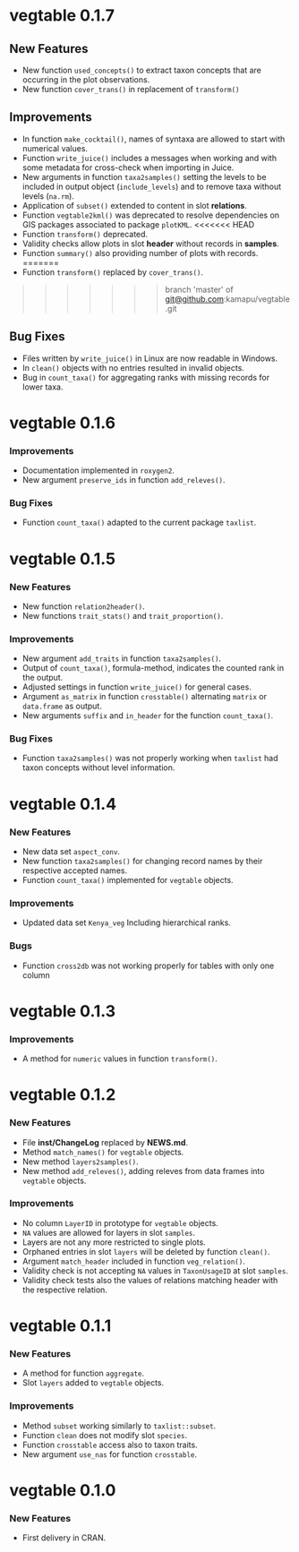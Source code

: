 vegtable 0.1.7
==============

## New Features

* New function `used_concepts()` to extract taxon concepts that are occurring
in the plot observations.
* New function `cover_trans()` in replacement of `transform()`

## Improvements

* In function `make_cocktail()`, names of syntaxa are allowed to start with numerical values.
* Function `write_juice()` includes a messages when working and with some
metadata for cross-check when importing in Juice.
* New arguments in function `taxa2samples()` setting the levels to be included
in output object (`include_levels`) and to remove taxa without levels
(`na.rm`).
* Application of `subset()` extended to content in slot **relations**.
* Function `vegtable2kml()` was deprecated to resolve dependencies on GIS
  packages associated to package `plotKML`.
<<<<<<< HEAD
* Function `transform()` deprecated.
* Validity checks allow plots in slot **header** without records in **samples**.
* Function `summary()` also providing number of plots with records.
=======
* Function `transform()` replaced by `cover_trans()`.
>>>>>>> branch 'master' of git@github.com:kamapu/vegtable.git

## Bug Fixes

* Files written by `write_juice()` in Linux are now readable in Windows.
* In `clean()` objects with no entries resulted in invalid objects.
* Bug in `count_taxa()` for aggregating ranks with missing records for lower
  taxa.

vegtable 0.1.6
==============

### Improvements

* Documentation implemented in `roxygen2`.
* New argument `preserve_ids` in function `add_releves()`.

### Bug Fixes

* Function `count_taxa()` adapted to the current package `taxlist`.

vegtable 0.1.5
==============

### New Features

* New function `relation2header()`.
* New functions `trait_stats()` and `trait_proportion()`.

### Improvements

* New argument `add_traits` in function `taxa2samples()`.
* Output of `count_taxa()`, formula-method, indicates the counted rank in the output.
* Adjusted settings in function `write_juice()` for general cases.
* Argument `as_matrix` in function `crosstable()` alternating `matrix` or `data.frame` as output.
* New arguments `suffix` and `in_header` for the function `count_taxa()`.

### Bug Fixes

* Function `taxa2samples()` was not properly working when `taxlist` had taxon concepts without level information.

vegtable 0.1.4
==============

### New Features

* New data set `aspect_conv`.
* New function `taxa2samples()` for changing record names by their respective accepted names.
* Function `count_taxa()` implemented for `vegtable` objects.

### Improvements

* Updated data set `Kenya_veg` Including hierarchical ranks.

### Bugs

* Function `cross2db` was not working properly for tables with only one column

vegtable 0.1.3
==============

### Improvements

* A method for `numeric` values in function `transform()`.

vegtable 0.1.2
==============

### New Features

* File **inst/ChangeLog** replaced by **NEWS.md**.
* Method `match_names()` for `vegtable` objects.
* New method `layers2samples()`.
* New method `add_releves()`, adding releves from data frames into `vegtable` objects.

### Improvements
* No column `LayerID` in prototype for `vegtable` objects.
* `NA` values are allowed for layers in slot `samples`.
* Layers are not any more restricted to single plots.
* Orphaned entries in slot `layers` will be deleted by function `clean()`.
* Argument `match_header` included in function `veg_relation()`.
* Validity check is not accepting `NA` values in `TaxonUsageID` at slot `samples`.
* Validity check tests also the values of relations matching header with the respective relation.

vegtable 0.1.1
==============

### New Features

* A method for function `aggregate`.
* Slot `layers` added to `vegtable` objects.

### Improvements

* Method `subset` working similarly to `taxlist::subset`.
* Function `clean` does not modify slot `species`.
* Function `crosstable` access also to taxon traits.
* New argument `use_nas` for function `crosstable`.

vegtable 0.1.0
==============

### New Features

* First delivery in CRAN.
